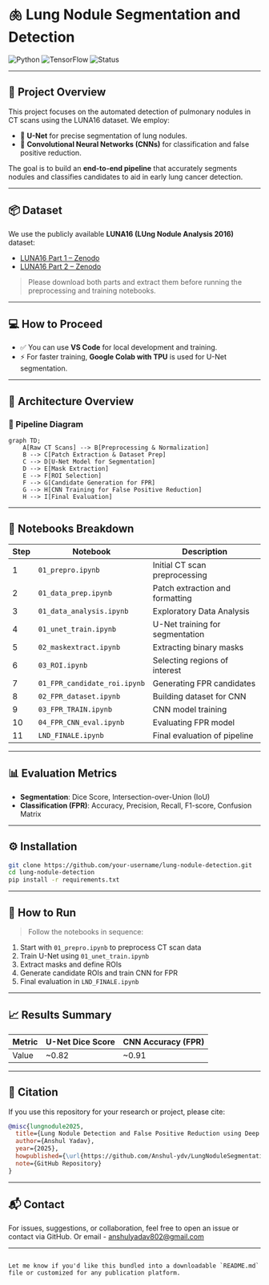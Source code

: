 # 🫁 Lung Nodule Segmentation and Detection

![Python](https://img.shields.io/badge/Python-3.8%2B-blue)
![TensorFlow](https://img.shields.io/badge/Framework-TensorFlow%2FPyTorch-orange)
![Status](https://img.shields.io/badge/Status-Completed-brightgreen)

---

## 📌 Project Overview

This project focuses on the automated detection of pulmonary nodules in CT scans using the LUNA16 dataset. We employ:

- 🧬 **U-Net** for precise segmentation of lung nodules.
- 🧠 **Convolutional Neural Networks (CNNs)** for classification and false positive reduction.

The goal is to build an **end-to-end pipeline** that accurately segments nodules and classifies candidates to aid in early lung cancer detection.

---

## 📦 Dataset

We use the publicly available **LUNA16 (LUng Nodule Analysis 2016)** dataset:

- [LUNA16 Part 1 – Zenodo](https://zenodo.org/record/3723295)
- [LUNA16 Part 2 – Zenodo](https://zenodo.org/record/3723295)

> Please download both parts and extract them before running the preprocessing and training notebooks.

---

## 💻 How to Proceed

- ✅ You can use **VS Code** for local development and training.
- ⚡ For faster training, **Google Colab with TPU** is used for U-Net segmentation.

---

## 🧠 Architecture Overview

### 🔹 Pipeline Diagram

```mermaid
graph TD;
    A[Raw CT Scans] --> B[Preprocessing & Normalization]
    B --> C[Patch Extraction & Dataset Prep]
    C --> D[U-Net Model for Segmentation]
    D --> E[Mask Extraction]
    E --> F[ROI Selection]
    F --> G[Candidate Generation for FPR]
    G --> H[CNN Training for False Positive Reduction]
    H --> I[Final Evaluation]
````

---

## 📂 Notebooks Breakdown

| Step | Notebook                     | Description                     |
| ---- | ---------------------------- | ------------------------------- |
| 1    | `01_prepro.ipynb`            | Initial CT scan preprocessing   |
| 2    | `01_data_prep.ipynb`         | Patch extraction and formatting |
| 3    | `01_data_analysis.ipynb`     | Exploratory Data Analysis       |
| 4    | `01_unet_train.ipynb`        | U-Net training for segmentation |
| 5    | `02_maskextract.ipynb`       | Extracting binary masks         |
| 6    | `03_ROI.ipynb`               | Selecting regions of interest   |
| 7    | `01_FPR_candidate_roi.ipynb` | Generating FPR candidates       |
| 8    | `02_FPR_dataset.ipynb`       | Building dataset for CNN        |
| 9    | `03_FPR_TRAIN.ipynb`         | CNN model training              |
| 10   | `04_FPR_CNN_eval.ipynb`      | Evaluating FPR model            |
| 11   | `LND_FINALE.ipynb`           | Final evaluation of pipeline    |

---

## 📊 Evaluation Metrics

* **Segmentation**: Dice Score, Intersection-over-Union (IoU)
* **Classification (FPR)**: Accuracy, Precision, Recall, F1-score, Confusion Matrix

---

## ⚙️ Installation

```bash
git clone https://github.com/your-username/lung-nodule-detection.git
cd lung-nodule-detection
pip install -r requirements.txt
```

---

## 🚀 How to Run

> Follow the notebooks in sequence:

1. Start with `01_prepro.ipynb` to preprocess CT scan data
2. Train U-Net using `01_unet_train.ipynb`
3. Extract masks and define ROIs
4. Generate candidate ROIs and train CNN for FPR
5. Final evaluation in `LND_FINALE.ipynb`

---

## 📈 Results Summary

| Metric | U-Net Dice Score | CNN Accuracy (FPR) |
| ------ | ---------------- | ------------------ |
| Value  | \~0.82           | \~0.91             |

---

## 🧾 Citation

If you use this repository for your research or project, please cite:

```bibtex
@misc{lungnodule2025,
  title={Lung Nodule Detection and False Positive Reduction using Deep Learning},
  author={Anshul Yadav},
  year={2025},
  howpublished={\url{https://github.com/Anshul-ydv/LungNoduleSegmentationAndDetection}},
  note={GitHub Repository}
}
```

---

## 📬 Contact

For issues, suggestions, or collaboration, feel free to open an issue or contact via GitHub.
Or email - anshulyadav802@gmail.com

---

```

Let me know if you'd like this bundled into a downloadable `README.md` file or customized for any publication platform.
```
